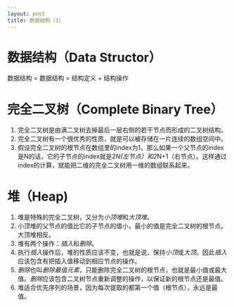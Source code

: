 ```yaml
---
layout: post
title: 数据结构（1）
---
```

# 数据结构（Data Structor）
数据结构 = 数据结构 = 结构定义 + 结构操作

# 完全二叉树（Complete Binary Tree）
1. 完全二叉树是由满二叉树去掉最后一层右侧的若干节点而形成的二叉树结构。
2. 完全二叉树有一个很优秀的性质，就是可以被存储在一片连续的数组空间中。
3. 假设完全二叉树的根节点在数组里的index为1，那么如果一个父节点的index是N的话，它的子节点的index就是2*N(左节点）和2*N+1（右节点）。这样通过index的计算，就能把二维的完全二叉树用一维的数组联系起来。

# 堆（Heap)
1. 堆是特殊的完全二叉树，又分为*小顶堆*和*大顶堆*。
2. 小顶堆的父节点的值比它的子节点的值小，最小的值是完全二叉树的根节点。大顶堆相反。
3. 堆有两个操作：*插入*和*删除*。
4. 执行*插入*操作后，堆的性质应该不变，也就是说，保持*小顶*或*大顶*。因此*插入*应该包含有把插入值移动到相应节点的操作。
5. *删除*也叫*删除最值元素*，只能删除完全二叉树的根节点，也就是最小值或最大值。*删除*应该包含二叉树节点重新调整的操作，以保证新的根节点还是最值。
6. 堆适合优先序列的场景，因为每次提取的都第一个值（根节点），永远是最值。
